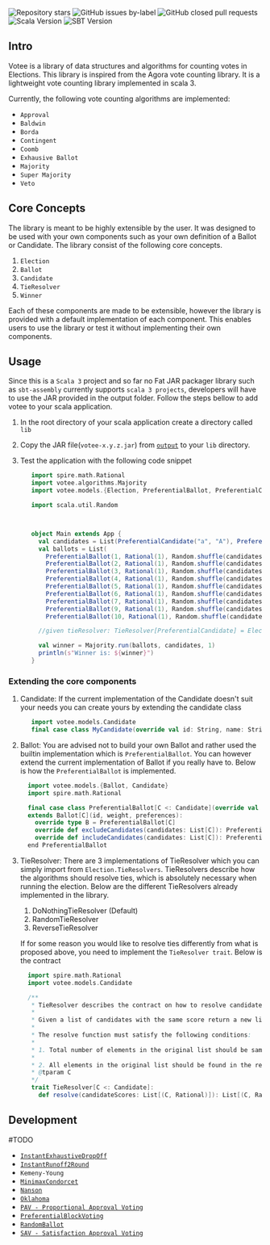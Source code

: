 ![Repository stars](https://img.shields.io/github/stars/hiis-io/votee?style=flat)
![GitHub issues by-label](https://img.shields.io/github/issues/hiis-io/votee/good%20first%20issue?label=Good%20First%20Issues)
![GitHub closed pull requests](https://img.shields.io/github/issues-pr-closed/hiis-io/votee?color=violet&label=Pull%20Requests)
![Scala Version](https://img.shields.io/badge/Scala-3.1.0-red)
![SBT Version](https://img.shields.io/badge/SBT-1.6.2-blueviolet)

## Intro
Votee is a library of data structures and algorithms for counting votes in Elections. This library is inspired from the Agora vote counting library. It is a lightweight vote counting library implemented in scala 3.

Currently, the following vote counting algorithms are implemented:

* `Approval`
* `Baldwin`
* `Borda`
* `Contingent`
* `Coomb`
* `Exhausive Ballot`
* `Majority`
* `Super Majority`
* `Veto`

## Core Concepts
The library is meant to be highly extensible by the user. It was designed to be used with your own components such as your own definition of a Ballot or Candidate. The library consist of the following core concepts.
1. `Election`
2. `Ballot`
3. `Candidate`
4. `TieResolver`
5. `Winner`

Each of these components are made to be extensible, however the library is provided with a default implementation of each component. This enables users to use the library or test it without implementing their own components.

## Usage
Since this is a `Scala 3` project and so far no Fat JAR packager library such as `sbt-assembly` currently supports `scala 3 projects`, developers will have to use the JAR provided in the output folder.
Follow the steps bellow to add votee to your scala application.

1. In the root directory of your scala application create a directory called `lib`
2. Copy the JAR file(`votee-x.y.z.jar`) from [`output`](./output) to your `lib` directory.

3. Test the application with the following code snippet
   ```scala
      import spire.math.Rational
      import votee.algorithms.Majority
      import votee.models.{Election, PreferentialBallot, PreferentialCandidate, TieResolver}
   
      import scala.util.Random
   
   
   
      object Main extends App {
        val candidates = List(PreferentialCandidate("a", "A"), PreferentialCandidate("b", "B"))
        val ballots = List(
          PreferentialBallot(1, Rational(1), Random.shuffle(candidates)),
          PreferentialBallot(2, Rational(1), Random.shuffle(candidates)),
          PreferentialBallot(3, Rational(1), Random.shuffle(candidates)),
          PreferentialBallot(4, Rational(1), Random.shuffle(candidates)),
          PreferentialBallot(5, Rational(1), Random.shuffle(candidates)),
          PreferentialBallot(6, Rational(1), Random.shuffle(candidates)),
          PreferentialBallot(7, Rational(1), Random.shuffle(candidates)),
          PreferentialBallot(9, Rational(1), Random.shuffle(candidates)),
          PreferentialBallot(10, Rational(1), Random.shuffle(candidates)))
   
        //given tieResolver: TieResolver[PreferentialCandidate] = Election.TieResolvers.randomTieResolver[PreferentialCandidate]
   
        val winner = Majority.run(ballots, candidates, 1)
        println(s"Winner is: ${winner}")
      }
   ```
### Extending the core components
   1. Candidate: If the current implementation of the Candidate doesn't suit your needs you can create yours by extending the candidate class 
      ```scala
         import votee.models.Candidate
         final case class MyCandidate(override val id: String, name: String, ...) extends Candidate(id)
      ```
   2. Ballot: You are advised not to build your own Ballot and rather used the builtin implementation which is `PreferentialBallot`. You can however extend the current implementation of Ballot if you really have to. Below is how the `PreferentialBallot` is implemented.
      ```scala
        import votee.models.{Ballot, Candidate}
        import spire.math.Rational
      
        final case class PreferentialBallot[C <: Candidate](override val id: Int, override val weight: Rational = Rational(1, 1), override val preferences: List[C])
        extends Ballot[C](id, weight, preferences):
          override type B = PreferentialBallot[C]
          override def excludeCandidates(candidates: List[C]): PreferentialBallot[C] = PreferentialBallot(id, weight, preferences.filterNot(candidates.contains(_)))
          override def includeCandidates(candidates: List[C]): PreferentialBallot[C] = PreferentialBallot(id, weight, preferences ++ candidates)
        end PreferentialBallot
      ```
   3. TieResolver: There are 3 implementations of TieResolver which you can simply import from `Election.TieResolvers`. TieResolvers describe how the algorithms should resolve ties, which is absolutely necessary when running the election. Below are the different TieResolvers already implemented in the library.
        1. DoNothingTieResolver (Default)
        2. RandomTieResolver
        3. ReverseTieResolver
      
      If for some reason you would like to resolve ties differently from what is proposed above, you need to implement the `TieResolver trait`. Below is the contract
      ```scala
        import spire.math.Rational
        import votee.models.Candidate
      
        /**
         * TieResolver describes the contract on how to resolve candidates with the same scores.
         * 
         * Given a list of candidates with the same score return a new list with a desired ordering.
         *
         * The resolve function must satisfy the following conditions:
         *
         * 1. Total number of elements in the original list should be same as that of returned list
         * 
         * 2. All elements in the original list should be found in the returned list
         * @tparam C
         */
         trait TieResolver[C <: Candidate]:
           def resolve(candidateScores: List[(C, Rational)]): List[(C, Rational)]
        ```
      
## Development


#TODO

* [`InstantExhaustiveDropOff`](https://en.wikipedia.org/wiki/Exhaustive_ballot#Notes)
* [`InstantRunoff2Round`](https://en.wikipedia.org/wiki/Two-round_system)
* `Kemeny-Young`
* [`MinimaxCondorcet`](https://en.wikipedia.org/wiki/Minimax_Condorcet)
* [`Nanson`](https://en.wikipedia.org/wiki/Nanson%27s_method)
* [`Oklahoma`](https://en.wikipedia.org/wiki/Oklahoma_primary_electoral_system)
* [`PAV - Proportional Approval Voting`](https://en.wikipedia.org/wiki/Proportional_approval_voting)
* [`PreferentialBlockVoting`](https://en.wikipedia.org/wiki/Preferential_block_voting)
* [`RandomBallot`](https://en.wikipedia.org/wiki/Random_ballot)
* [`SAV - Satisfaction Approval Voting`](https://en.wikipedia.org/wiki/Satisfaction_approval_voting)



